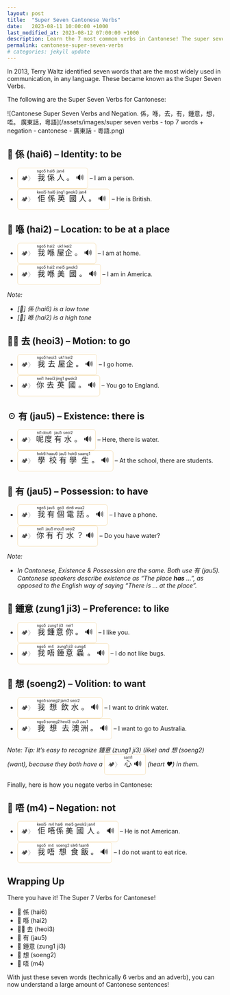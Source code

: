 ```yaml
---
layout: post
title:  "Super Seven Cantonese Verbs"
date:   2023-08-11 10:00:00 +1000
last_modified_at: 2023-08-12 07:00:00 +1000
description: Learn the 7 most common verbs in Cantonese! The super seven, created by Terry Waltz, and adapted for 粵語，廣東話，粵文. Great for beginner Cantonese learners. Listen to these fundamental Cantonese verbs and see their Jyutping to make studying easier. The Super 7 Cantonese Verbs are 係，喺，去，有，鍾意，想，and 唔.
permalink: cantonese-super-seven-verbs
# categories: jekyll update
---
```


In 2013, Terry Waltz identified seven words that are the most widely used in communication, in any language. These became known as the Super Seven Verbs. 

The following are the Super Seven Verbs for Cantonese:

![Cantonese Super Seven Verbs and Negation. 係，喺，去，有，鍾意，想，唔。 廣東話，粵語](/assets/images/super seven verbs - top 7 words + negation - cantonese - 廣東話 - 粵語.png)


## 🟰 係 (hai6) – Identity: to **be**
- <span style="
  background: white; 
  padding: 8px; 
  display: inline-block; 
  border: 1px solid wheat; 
  border-radius: 6px;
  font-size: 1.25em;
  ">
  <span style="cursor:pointer; opacity: 0.7; font-size: 0.8em; filter: grayscale(0.8) contrast(3);" onclick="window.open('https://camplingo.com', '_blank');">
    🏕️<span style="color: gray">〉</span>
  </span>
  <ruby>我<rt>&nbsp;ngo5&nbsp;</rt></ruby>
  <ruby>係<rt>&nbsp;hai6&nbsp;</rt></ruby>
  <ruby>人<rt>&nbsp;jan4&nbsp;</rt></ruby>
  <ruby>。<rt>&nbsp;&nbsp;</rt></ruby>
  <span onclick="
      var msg = new SpeechSynthesisUtterance('我係人。');
      msg.lang = 'zh-HK';
      msg.rate = 0.9;
      window.speechSynthesis.speak(msg);
    " 
    style="cursor:pointer;">
    🔊
  </span>
</span> – I am a person.
- <span style="
  background: white; 
  padding: 8px; 
  display: inline-block; 
  border: 1px solid wheat; 
  border-radius: 6px;
  font-size: 1.25em;
  ">
  <span style="cursor:pointer; opacity: 0.7; font-size: 0.8em; filter: grayscale(0.8) contrast(3);" onclick="window.open('https://camplingo.com', '_blank');">
    🏕️<span style="color: gray">〉</span>
  </span>
  <ruby>佢<rt>&nbsp;keoi5&nbsp;</rt></ruby>
  <ruby>係<rt>&nbsp;hai6&nbsp;</rt></ruby>
  <ruby>英國<rt>&nbsp;jing1 gwok3&nbsp;</rt></ruby>
  <ruby>人<rt>&nbsp;jan4&nbsp;</rt></ruby>
  <ruby>。<rt>&nbsp;&nbsp;</rt></ruby>
  <span onclick="
      var msg = new SpeechSynthesisUtterance('佢係英國人。');
      msg.lang = 'zh-HK';
      msg.rate = 0.9;
      window.speechSynthesis.speak(msg);
    " 
    style="cursor:pointer;">
    🔊
  </span>
</span> – He is British.

## 📍 喺 (hai2) – Location: to be **at** a place
- <span style="
  background: white; 
  padding: 8px; 
  display: inline-block; 
  border: 1px solid wheat; 
  border-radius: 6px;
  font-size: 1.25em;
  ">
  <span style="cursor:pointer; opacity: 0.7; font-size: 0.8em; filter: grayscale(0.8) contrast(3);" onclick="window.open('https://camplingo.com', '_blank');">
    🏕️<span style="color: gray">〉</span>
  </span>
  <ruby>我<rt>&nbsp;ngo5&nbsp;</rt></ruby>
  <ruby>喺<rt>&nbsp;hai2&nbsp;</rt></ruby>
  <ruby>屋企<rt>&nbsp;uk1 kei2&nbsp;</rt></ruby>
  <ruby>。<rt>&nbsp;&nbsp;</rt></ruby>
  <span onclick="
      var msg = new SpeechSynthesisUtterance('我喺屋企。');
      msg.lang = 'zh-HK';
      msg.rate = 0.9;
      window.speechSynthesis.speak(msg);
    " 
    style="cursor:pointer;">
    🔊
  </span>
</span> – I am at home.
- <span style="
  background: white; 
  padding: 8px; 
  display: inline-block; 
  border: 1px solid wheat; 
  border-radius: 6px;
  font-size: 1.25em;
  ">
  <span style="cursor:pointer; opacity: 0.7; font-size: 0.8em; filter: grayscale(0.8) contrast(3);" onclick="window.open('https://camplingo.com', '_blank');">
    🏕️<span style="color: gray">〉</span>
  </span>
  <ruby>我<rt>&nbsp;ngo5&nbsp;</rt></ruby>
  <ruby>喺<rt>&nbsp;hai2&nbsp;</rt></ruby>
  <ruby>美國<rt>&nbsp;mei5 gwok3&nbsp;</rt></ruby>
  <ruby>。<rt>&nbsp;&nbsp;</rt></ruby>
  <span onclick="
      var msg = new SpeechSynthesisUtterance('我喺美國。');
      msg.lang = 'zh-HK';
      msg.rate = 0.9;
      window.speechSynthesis.speak(msg);
    " 
    style="cursor:pointer;">
    🔊
  </span>
</span> – I am in America.

*Note:*
- *[🟰] 係 (hai6) is a low tone*
- *[📍] 喺 (hai2) is a high tone*

## 🏃‍♂️ 去 (heoi3) – Motion: to **go**
- <span style="
  background: white; 
  padding: 8px; 
  display: inline-block; 
  border: 1px solid wheat; 
  border-radius: 6px;
  font-size: 1.25em;
  ">
  <span style="cursor:pointer; opacity: 0.7; font-size: 0.8em; filter: grayscale(0.8) contrast(3);" onclick="window.open('https://camplingo.com', '_blank');">
    🏕️<span style="color: gray">〉</span>
  </span>
  <ruby>我<rt>&nbsp;ngo5&nbsp;</rt></ruby>
  <ruby>去<rt>&nbsp;heoi3&nbsp;</rt></ruby>
  <ruby>屋企<rt>&nbsp;uk1 kei2&nbsp;</rt></ruby>
  <ruby>。<rt>&nbsp;&nbsp;</rt></ruby>
  <span onclick="
      var msg = new SpeechSynthesisUtterance('我去屋企。');
      msg.lang = 'zh-HK';
      msg.rate = 0.9;
      window.speechSynthesis.speak(msg);
    " 
    style="cursor:pointer;">
    🔊
  </span>
</span> – I go home.
- <span style="
  background: white; 
  padding: 8px; 
  display: inline-block; 
  border: 1px solid wheat; 
  border-radius: 6px;
  font-size: 1.25em;
  ">
  <span style="cursor:pointer; opacity: 0.7; font-size: 0.8em; filter: grayscale(0.8) contrast(3);" onclick="window.open('https://camplingo.com', '_blank');">
    🏕️<span style="color: gray">〉</span>
  </span>
  <ruby>你<rt>&nbsp;nei1&nbsp;</rt></ruby>
  <ruby>去<rt>&nbsp;heoi3&nbsp;</rt></ruby>
  <ruby>英國<rt>&nbsp;jing1 gwok3&nbsp;</rt></ruby>
  <ruby>。<rt>&nbsp;&nbsp;</rt></ruby>
  <span onclick="
      var msg = new SpeechSynthesisUtterance('你去英國。');
      msg.lang = 'zh-HK';
      msg.rate = 0.9;
      window.speechSynthesis.speak(msg);
    " 
    style="cursor:pointer;">
    🔊
  </span>
</span> – You go to England.

## ☉ 有 (jau5) – Existence: **there is**
- <span style="
  background: white; 
  padding: 8px; 
  display: inline-block; 
  border: 1px solid wheat; 
  border-radius: 6px;
  font-size: 1.25em;
  ">
  <span style="cursor:pointer; opacity: 0.7; font-size: 0.8em; filter: grayscale(0.8) contrast(3);" onclick="window.open('https://camplingo.com', '_blank');">
    🏕️<span style="color: gray">〉</span>
  </span>
  <ruby>呢度<rt>&nbsp;ni1 dou6&nbsp;</rt></ruby>
  <ruby>有<rt>&nbsp;jau5&nbsp;</rt></ruby>
  <ruby>水<rt>&nbsp;seoi2&nbsp;</rt></ruby>
  <ruby>。<rt>&nbsp;&nbsp;</rt></ruby>
  <span onclick="
      var msg = new SpeechSynthesisUtterance('呢度有水。');
      msg.lang = 'zh-HK';
      msg.rate = 0.9;
      window.speechSynthesis.speak(msg);
    " 
    style="cursor:pointer;">
    🔊
  </span>
</span> – Here, there is water.
- <span style="
  background: white; 
  padding: 8px; 
  display: inline-block; 
  border: 1px solid wheat; 
  border-radius: 6px;
  font-size: 1.25em;
  ">
  <span style="cursor:pointer; opacity: 0.7; font-size: 0.8em; filter: grayscale(0.8) contrast(3);" onclick="window.open('https://camplingo.com', '_blank');">
    🏕️<span style="color: gray">〉</span>
  </span>
  <ruby>學校<rt>&nbsp;hok6 haau6&nbsp;</rt></ruby>
  <ruby>有<rt>&nbsp;jau5&nbsp;</rt></ruby>
  <ruby>學生<rt>&nbsp;hok6 saang1&nbsp;</rt></ruby>
  <ruby>。<rt>&nbsp;&nbsp;</rt></ruby>
  <span onclick="
      var msg = new SpeechSynthesisUtterance('學校有學生。');
      msg.lang = 'zh-HK';
      msg.rate = 0.9;
      window.speechSynthesis.speak(msg);
    " 
    style="cursor:pointer;">
    🔊
  </span>
</span> – At the school, there are students.

## 🎒 有 (jau5) – Possession: to **have**
- <span style="
  background: white; 
  padding: 8px; 
  display: inline-block; 
  border: 1px solid wheat; 
  border-radius: 6px;
  font-size: 1.25em;
  ">
  <span style="cursor:pointer; opacity: 0.7; font-size: 0.8em; filter: grayscale(0.8) contrast(3);" onclick="window.open('https://camplingo.com', '_blank');">
    🏕️<span style="color: gray">〉</span>
  </span>
  <ruby>我<rt>&nbsp;ngo5&nbsp;</rt></ruby>
  <ruby>有<rt>&nbsp;jau5&nbsp;</rt></ruby>
  <ruby>個<rt>&nbsp;go3&nbsp;</rt></ruby>
  <ruby>電話<rt>&nbsp;din6 waa2&nbsp;</rt></ruby>
  <ruby>。<rt>&nbsp;&nbsp;</rt></ruby>
  <span onclick="
      var msg = new SpeechSynthesisUtterance('我有個電話。');
      msg.lang = 'zh-HK';
      msg.rate = 0.9;
      window.speechSynthesis.speak(msg);
    " 
    style="cursor:pointer;">
    🔊
  </span>
</span> – I have a phone.
- <span style="
  background: white; 
  padding: 8px; 
  display: inline-block; 
  border: 1px solid wheat; 
  border-radius: 6px;
  font-size: 1.25em;
  ">
  <span style="cursor:pointer; opacity: 0.7; font-size: 0.8em; filter: grayscale(0.8) contrast(3);" onclick="window.open('https://camplingo.com', '_blank');">
    🏕️<span style="color: gray">〉</span>
  </span>
  <ruby>你<rt>&nbsp;nei1&nbsp;</rt></ruby>
  <ruby>有冇<rt>&nbsp;jau5 mou5&nbsp;</rt></ruby>
  <ruby>水<rt>&nbsp;seoi2&nbsp;</rt></ruby>
  <ruby>？<rt>&nbsp;&nbsp;</rt></ruby>
  <span onclick="
      var msg = new SpeechSynthesisUtterance('你有冇水？');
      msg.lang = 'zh-HK';
      msg.rate = 0.9;
      window.speechSynthesis.speak(msg);
    " 
    style="cursor:pointer;">
    🔊
  </span>
</span> – Do you have water?

*Note:*
- *In Cantonese, Existence & Possession are the same. Both use 有 (jau5). Cantonese speakers describe existence as “The place **has** …”, as opposed to the English way of saying “There is … at the place”.*

## 🩷 鍾意 (zung1 ji3) – Preference: to **like**
- <span style="
  background: white; 
  padding: 8px; 
  display: inline-block; 
  border: 1px solid wheat; 
  border-radius: 6px;
  font-size: 1.25em;
  ">
  <span style="cursor:pointer; opacity: 0.7; font-size: 0.8em; filter: grayscale(0.8) contrast(3);" onclick="window.open('https://camplingo.com', '_blank');">
    🏕️<span style="color: gray">〉</span>
  </span>
  <ruby>我<rt>&nbsp;ngo5&nbsp;</rt></ruby>
  <ruby>鍾意<rt>&nbsp;zung1 ji3&nbsp;</rt></ruby>
  <ruby>你<rt>&nbsp;nei1&nbsp;</rt></ruby>
  <ruby>。<rt>&nbsp;&nbsp;</rt></ruby>
  <span onclick="
      var msg = new SpeechSynthesisUtterance('我鍾意你。');
      msg.lang = 'zh-HK';
      msg.rate = 0.9;
      window.speechSynthesis.speak(msg);
    " 
    style="cursor:pointer;">
    🔊
  </span>
</span> – I like you.
- <span style="
  background: white; 
  padding: 8px; 
  display: inline-block; 
  border: 1px solid wheat; 
  border-radius: 6px;
  font-size: 1.25em;
  ">
  <span style="cursor:pointer; opacity: 0.7; font-size: 0.8em; filter: grayscale(0.8) contrast(3);" onclick="window.open('https://camplingo.com', '_blank');">
    🏕️<span style="color: gray">〉</span>
  </span>
  <ruby>我<rt>&nbsp;ngo5&nbsp;</rt></ruby>
  <ruby>唔<rt>&nbsp;m4&nbsp;</rt></ruby>
  <ruby>鍾意<rt>&nbsp;zung1 ji3&nbsp;</rt></ruby>
  <ruby>蟲<rt>&nbsp;cung4&nbsp;</rt></ruby>
  <ruby>。<rt>&nbsp;&nbsp;</rt></ruby>
  <span onclick="
      var msg = new SpeechSynthesisUtterance('我唔鍾意蟲。');
      msg.lang = 'zh-HK';
      msg.rate = 0.9;
      window.speechSynthesis.speak(msg);
    " 
    style="cursor:pointer;">
    🔊
  </span>
</span> – I do not like bugs.

## 🌠 想 (soeng2) – Volition: to **want**
- <span style="
  background: white; 
  padding: 8px; 
  display: inline-block; 
  border: 1px solid wheat; 
  border-radius: 6px;
  font-size: 1.25em;
  ">
  <span style="cursor:pointer; opacity: 0.7; font-size: 0.8em; filter: grayscale(0.8) contrast(3);" onclick="window.open('https://camplingo.com', '_blank');">
    🏕️<span style="color: gray">〉</span>
  </span>
  <ruby>我<rt>&nbsp;ngo5&nbsp;</rt></ruby>
  <ruby>想<rt>&nbsp;soneg2&nbsp;</rt></ruby>
  <ruby>飲<rt>&nbsp;jam2&nbsp;</rt></ruby>
  <ruby>水<rt>&nbsp;seoi2&nbsp;</rt></ruby>
  <ruby>。<rt>&nbsp;&nbsp;</rt></ruby>
  <span onclick="
      var msg = new SpeechSynthesisUtterance('我想飲水。');
      msg.lang = 'zh-HK';
      msg.rate = 0.9;
      window.speechSynthesis.speak(msg);
    " 
    style="cursor:pointer;">
    🔊
  </span>
</span> – I want to drink water.
- <span style="
  background: white; 
  padding: 8px; 
  display: inline-block; 
  border: 1px solid wheat; 
  border-radius: 6px;
  font-size: 1.25em;
  ">
  <span style="cursor:pointer; opacity: 0.7; font-size: 0.8em; filter: grayscale(0.8) contrast(3);" onclick="window.open('https://camplingo.com', '_blank');">
    🏕️<span style="color: gray">〉</span>
  </span>
  <ruby>我<rt>&nbsp;ngo5&nbsp;</rt></ruby>
  <ruby>想<rt>&nbsp;soneg2&nbsp;</rt></ruby>
  <ruby>去<rt>&nbsp;heoi3&nbsp;</rt></ruby>
  <ruby>澳洲<rt>&nbsp;ou3 zau1&nbsp;</rt></ruby>
  <ruby>。<rt>&nbsp;&nbsp;</rt></ruby>
  <span onclick="
      var msg = new SpeechSynthesisUtterance('我想去澳洲。');
      msg.lang = 'zh-HK';
      msg.rate = 0.9;
      window.speechSynthesis.speak(msg);
    " 
    style="cursor:pointer;">
    🔊
  </span>
</span> – I want to go to Australia. 

*Note:*
*Tip: It’s easy to recognize 鍾意 (zung1 ji3) (like) and 想 (soeng2) (want), because they both have a 
<span style="
  background: white; 
  padding: 8px; 
  display: inline-block; 
  border: 1px solid wheat; 
  border-radius: 6px;
  font-size: 1.25em;
  font-style: normal;
  ">
  <span style="cursor:pointer; opacity: 0.7; font-size: 0.8em; filter: grayscale(0.8) contrast(3);" onclick="window.open('https://camplingo.com', '_blank');">
    🏕️<span style="color: gray">〉</span>
  </span>
  <ruby>心<rt>&nbsp;sam1&nbsp;</rt></ruby>
  <span onclick="
      var msg = new SpeechSynthesisUtterance('心');
      msg.lang = 'zh-HK';
      msg.rate = 0.9;
      window.speechSynthesis.speak(msg);
    " 
    style="cursor:pointer;">
    🔊
  </span>
</span> (heart ❤️)  in them.*

Finally, here is how you negate verbs in Cantonese:

## 🚫 **唔** (m4) – Negation: **not**
- <span style="
  background: white; 
  padding: 8px; 
  display: inline-block; 
  border: 1px solid wheat; 
  border-radius: 6px;
  font-size: 1.25em;
  ">
  <span style="cursor:pointer; opacity: 0.7; font-size: 0.8em; filter: grayscale(0.8) contrast(3);" onclick="window.open('https://camplingo.com', '_blank');">
    🏕️<span style="color: gray">〉</span>
  </span>
  <ruby>佢<rt>&nbsp;keoi5&nbsp;</rt></ruby>
  <ruby>唔係<rt>&nbsp;m4 hai6&nbsp;</rt></ruby>
  <ruby>美國人<rt>&nbsp;mei5 gwok3 jan4&nbsp;</rt></ruby>
  <ruby>。<rt>&nbsp;&nbsp;</rt></ruby>
  <span onclick="
      var msg = new SpeechSynthesisUtterance('佢唔係美國人。');
      msg.lang = 'zh-HK';
      msg.rate = 0.9;
      window.speechSynthesis.speak(msg);
    " 
    style="cursor:pointer;">
    🔊
  </span>
</span> – He is not American.
- <span style="
  background: white; 
  padding: 8px; 
  display: inline-block; 
  border: 1px solid wheat; 
  border-radius: 6px;
  font-size: 1.25em;
  ">
  <span style="cursor:pointer; opacity: 0.7; font-size: 0.8em; filter: grayscale(0.8) contrast(3);" onclick="window.open('https://camplingo.com', '_blank');">
    🏕️<span style="color: gray">〉</span>
  </span>
  <ruby>我<rt>&nbsp;ngo5&nbsp;</rt></ruby>
  <ruby>唔<rt>&nbsp;m4&nbsp;</rt></ruby>
  <ruby>想<rt>&nbsp;soeng2&nbsp;</rt></ruby>
  <ruby>食飯<rt>&nbsp;sik6 faan6&nbsp;</rt></ruby>
  <ruby>。<rt>&nbsp;&nbsp;</rt></ruby>
  <span onclick="
      var msg = new SpeechSynthesisUtterance('我唔想食飯。');
      msg.lang = 'zh-HK';
      msg.rate = 0.9;
      window.speechSynthesis.speak(msg);
    " 
    style="cursor:pointer;">
    🔊
  </span>
</span> – I do not want to eat rice.

## Wrapping Up

There you have it! The Super 7 Verbs for Cantonese! 
- 🟰 係 (hai6)
- 📍 喺 (hai2)
- 🏃‍♂️ 去 (heoi3)
- 🎒 有 (jau5)
- 🩷 鍾意 (zung1 ji3)
- 🌠 想 (soeng2)
- 🚫 唔 (m4)

With just these seven words (technically 6 verbs and an adverb), you can now understand a large amount of Cantonese sentences!
